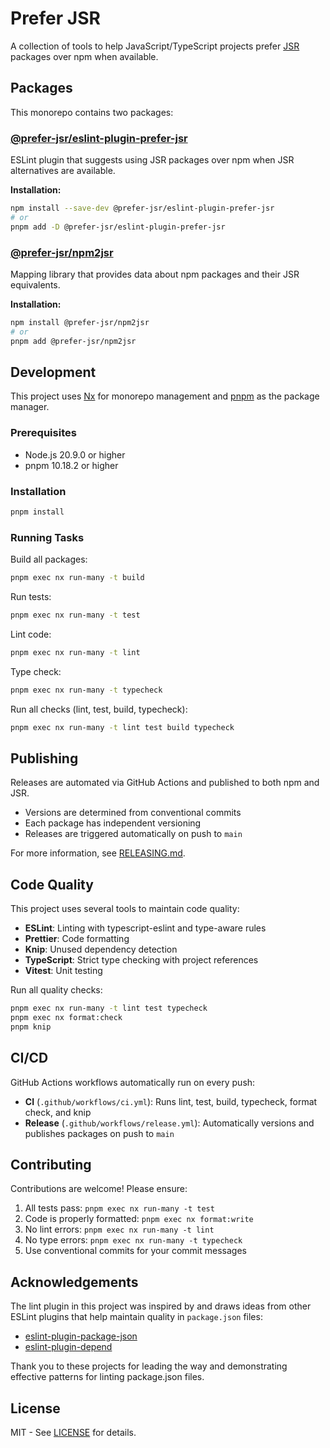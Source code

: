# Prefer JSR

A collection of tools to help JavaScript/TypeScript projects prefer [JSR](https://jsr.io/) packages over npm when available.

## Packages

This monorepo contains two packages:

### [@prefer-jsr/eslint-plugin-prefer-jsr](./packages/eslint-plugin)

ESLint plugin that suggests using JSR packages over npm when JSR alternatives are available.

**Installation:**

```sh
npm install --save-dev @prefer-jsr/eslint-plugin-prefer-jsr
# or
pnpm add -D @prefer-jsr/eslint-plugin-prefer-jsr
```

### [@prefer-jsr/npm2jsr](./packages/npm2jsr)

Mapping library that provides data about npm packages and their JSR equivalents.

**Installation:**

```sh
npm install @prefer-jsr/npm2jsr
# or
pnpm add @prefer-jsr/npm2jsr
```

## Development

This project uses [Nx](https://nx.dev) for monorepo management and [pnpm](https://pnpm.io) as the package manager.

### Prerequisites

- Node.js 20.9.0 or higher
- pnpm 10.18.2 or higher

### Installation

```sh
pnpm install
```

### Running Tasks

Build all packages:

```sh
pnpm exec nx run-many -t build
```

Run tests:

```sh
pnpm exec nx run-many -t test
```

Lint code:

```sh
pnpm exec nx run-many -t lint
```

Type check:

```sh
pnpm exec nx run-many -t typecheck
```

Run all checks (lint, test, build, typecheck):

```sh
pnpm exec nx run-many -t lint test build typecheck
```

## Publishing

Releases are automated via GitHub Actions and published to both npm and JSR.

- Versions are determined from conventional commits
- Each package has independent versioning
- Releases are triggered automatically on push to `main`

For more information, see [RELEASING.md](./RELEASING.md).

## Code Quality

This project uses several tools to maintain code quality:

- **ESLint**: Linting with typescript-eslint and type-aware rules
- **Prettier**: Code formatting
- **Knip**: Unused dependency detection
- **TypeScript**: Strict type checking with project references
- **Vitest**: Unit testing

Run all quality checks:

```sh
pnpm exec nx run-many -t lint test typecheck
pnpm exec nx format:check
pnpm knip
```

## CI/CD

GitHub Actions workflows automatically run on every push:

- **CI** (`.github/workflows/ci.yml`): Runs lint, test, build, typecheck, format check, and knip
- **Release** (`.github/workflows/release.yml`): Automatically versions and publishes packages on push to `main`

## Contributing

Contributions are welcome! Please ensure:

1. All tests pass: `pnpm exec nx run-many -t test`
2. Code is properly formatted: `pnpm exec nx format:write`
3. No lint errors: `pnpm exec nx run-many -t lint`
4. No type errors: `pnpm exec nx run-many -t typecheck`
5. Use conventional commits for your commit messages

## Acknowledgements

The lint plugin in this project was inspired by and draws ideas from other ESLint plugins that help maintain quality in `package.json` files:

- [eslint-plugin-package-json](https://github.com/JoshuaKGoldberg/eslint-plugin-package-json)
- [eslint-plugin-depend](https://github.com/es-tooling/eslint-plugin-depend)

Thank you to these projects for leading the way and demonstrating effective patterns for linting package.json files.

## License

MIT - See [LICENSE](./LICENSE) for details.
